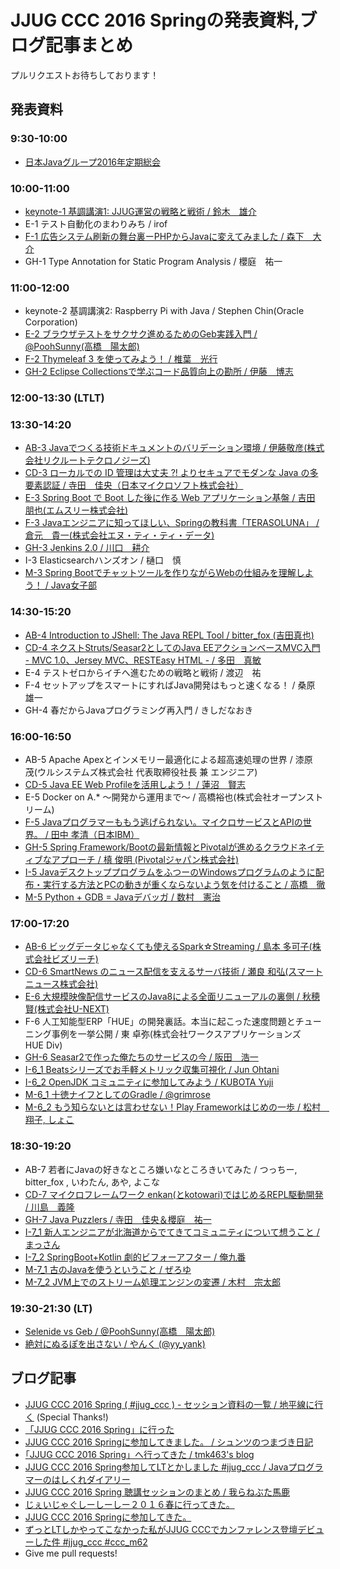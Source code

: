 # JJUG CCC 2016 Springの発表資料,ブログ記事まとめ

プルリクエストお待ちしております！

## 発表資料

### 9:30-10:00
* [日本Javaグループ2016年定期総会](http://www.slideshare.net/jjug/java2016-jjug-cccsoukai)

### 10:00-11:00
* [keynote-1 基調講演1: JJUG運営の戦略と戦術 / 鈴木　雄介](http://www.slideshare.net/yusuke/jjug-jjug-ccc-2016-spring)
* E-1 テスト自動化のまわりみち / irof
* [F-1 広告システム刷新の舞台裏ーPHPからJavaに変えてみました / 森下　大介](http://www.slideshare.net/techblogyahoo/jjugccc-cccf1-phpjava)
* GH-1 Type Annotation for Static Program Analysis / 櫻庭　祐一

### 11:00-12:00
* keynote-2 基調講演2: Raspberry Pi with Java / Stephen Chin(Oracle Corporation)
* [E-2 ブラウザテストをサクサク進めるためのGeb実践入門 / @PoohSunny(高橋　陽太郎)](https://speakerdeck.com/poohsunny/burauzatesutowosakusakuzi-dong-hua-surutamefalsegebshi-jian-ru-men-number-jjug-ccc)
* [F-2 Thymeleaf 3 を使ってみよう！ / 椎葉　光行](https://speakerdeck.com/bufferings/welcome-thymeleaf-3-dot-0-number-jjug-ccc-number-ccc-f2)
* [GH-2 Eclipse Collectionsで学ぶコード品質向上の勘所 / 伊藤　博志](http://www.goldmansachs.com/gs-collections/documents/2016-05-21_JJUG_CCC.pdf)

### 12:00-13:30 (LTLT)

### 13:30-14:20
* [AB-3 Javaでつくる技術ドキュメントのバリデーション環境 / 伊藤敬彦(株式会社リクルートテクロノジーズ)](http://www.slideshare.net/recruitcojp/java-62249302)
* [CD-3 ローカルでの ID 管理は大丈夫 ?! よりセキュアでモダンな Java の多要素認証 / 寺田　佳央（日本マイクロソフト株式会社）](http://www.slideshare.net/tyoshio2002/azuread-for-java-62287317)
* [E-3 Spring Boot で Boot した後に作る Web アプリケーション基盤 / 吉田 朋也(エムスリー株式会社)](https://speakerdeck.com/sinsengumi/spring-boot-application-infrastructure)
* [F-3 Javaエンジニアに知ってほしい、Springの教科書「TERASOLUNA」 / 倉元　貴一(株式会社エヌ・ティ・ティ・データ)](http://www.slideshare.net/jjug/javaspringterasoluna-jjugccc-cccf3)
* [GH-3 Jenkins 2.0 / 川口　耕介](http://www.slideshare.net/kohsuke/jenkins-20)
* I-3 Elasticsearchハンズオン / 樋口　慎
* [M-3 Spring Bootでチャットツールを作りながらWebの仕組みを理解しよう！ / Java女子部](http://www.slideshare.net/javawomen/spring-bootweb-62247552)

### 14:30-15:20
* [AB-4 Introduction to JShell: The Java REPL Tool / bitter_fox (吉田真也)](http://www.slideshare.net/bitter_fox/introduction-to-jshell-the-java-repl-tool)
* [CD-4 ネクストStruts/Seasar2としてのJava EEアクションベースMVC入門 - MVC 1.0、Jersey MVC、RESTEasy HTML - / 多田　真敏](https://speakerdeck.com/masatoshitada/java-eeakusiyonbesumvcru-men-number-jjug-ccc-number-ccc-cd4)
* E-4 テストゼロからイチへ進むための戦略と戦術 / 渡辺　祐
* F-4 セットアップをスマートにすればJava開発はもっと速くなる！ / 桑原　雄一
* GH-4 春だからJavaプログラミング再入門 / きしだなおき

### 16:00-16:50
* AB-5 Apache Apexとインメモリー最適化による超高速処理の世界 / 漆原　茂(ウルシステムズ株式会社 代表取締役社長 兼 エンジニア)
* [CD-5 Java EE Web Profileを活用しよう！ / 蓮沼　賢志](http://www.slideshare.net/khasunuma/java-eewebprofile)
* E-5 Docker on A.* ～開発から運用まで～ / 高橋裕也(株式会社オープンストリーム)
* [F-5 Javaプログラマーももう逃げられない。マイクロサービスとAPIの世界。 / 田中 孝清（日本IBM）](http://www.slideshare.net/takakiyo/javaapi-62250041)
* [GH-5 Spring Framework/Bootの最新情報とPivotalが進めるクラウドネイティブなアプローチ / 槙 俊明 (Pivotalジャパン株式会社)](http://www.slideshare.net/makingx/jjugccc-cccgh5-whats-new-in-spring-framework-43-boot-14-pivotals-cloud-native-approach)
* [I-5 JavaデスクトッププログラムをふつーのWindowsプログラムのように配布・実行する方法とPCの動きが重くならないよう気を付けること / 高橋　徹](http://www.slideshare.net/torutk/jjug-ccc-2016-spring-i-5-java)
* [M-5 Python + GDB = Javaデバッガ / 数村　憲治](http://www.slideshare.net/kenjikazumura/python-gdb-java)

### 17:00-17:20
* [AB-6 ビッグデータじゃなくても使えるSpark☆Streaming / 島本 多可子(株式会社ビズリーチ)](http://www.slideshare.net/chibochibo/spark-streaming-62325020)
* [CD-6 SmartNews のニュース配信を支えるサーバ技術 / 瀬良 和弘(スマートニュース株式会社)](http://www.slideshare.net/smartnews/smartnews-kazhiro-sera-smartnewsinc?utm_source=dlvr.it&utm_medium=twitter)
* [E-6 大規模映像配信サービスのJava8による全面リニューアルの裏側 / 秋穂 賢(株式会社U-NEXT)](http://www.slideshare.net/SuguruAkiho/20160521-jjug-cccunext)
* F-6 人工知能型ERP「HUE」の開発裏話。本当に起こった速度問題とチューニング事例を一挙公開 / 東 卓弥(株式会社ワークスアプリケーションズ　HUE Div)
* [GH-6 Seasar2で作った俺たちのサービスの今 / 阪田　浩一](http://www.slideshare.net/jyukutyo/seasar2-62265627)
* [I-6_1 Beatsシリーズでお手軽メトリック収集可視化 / Jun Ohtani](https://speakerdeck.com/johtani/beatssirizudeoshou-qing-metoritukushou-ji-ke-shi-hua)
* [I-6_2 OpenJDK コミュニティに参加してみよう / KUBOTA Yuji](http://www.slideshare.net/YujiKubota/openjdk-jjug)
* [M-6_1 十徳ナイフとしてのGradle / @grimrose](https://nbviewer.jupyter.org/format/slides/github/grimrose/JJUG-CCC-2016-Spring/blob/master/Gradle%20as%20Army%20Knife.ipynb#/)
* [M-6_2 もう知らないとは言わせない！Play Frameworkはじめの一歩 / 松村　翔子, しょこ](https://speakerdeck.com/sdts1017/mouzhi-ranaitohayan-wasenai-play-frameworkhazimefalse-bu-number-jjug-ccc-number-ccc-m62)

### 18:30-19:20
* AB-7 若者にJavaの好きなところ嫌いなところきいてみた / つっちー, bitter_fox , いわたん, あや, よこな
* [CD-7 マイクロフレームワーク enkan(とkotowari)ではじめるREPL駆動開発 / 川島　義隆](http://www.slideshare.net/kawasima/enkankotowarirepl)
* [GH-7 Java Puzzlers / 寺田　佳央＆櫻庭　祐一](http://www.slideshare.net/tyoshio2002/java-puzzlers-jjug-ccc-2016)
* [I-7_1 新人エンジニアが北海道からでてきてコミュニティについて想うこと / まっさん](http://www.slideshare.net/yamamotomasahira/ss-62271787)
* [I-7_2 SpringBoot+Kotlin 劇的ビフォーアフター / 俺九番](https://speakerdeck.com/orekyuu/springboot-plus-kotlin-ju-de-bihuoahuta)
* [M-7_1 古のJavaを使うということ / ぜろゆ](https://speakerdeck.com/zer0u/jjuc-ccc-2016-spring)
* [M-7_2 JVM上でのストリーム処理エンジンの変遷 / 木村　宗太郎](http://www.slideshare.net/SotaroKimura/jvm-62243371)

### 19:30-21:30 (LT)
* [Selenide vs Geb / @PoohSunny(高橋　陽太郎)](https://speakerdeck.com/poohsunny/selenide-vs-geb)
* [絶対にぬるぽを出さない / やんく (@yy_yank)](http://www.slideshare.net/yyyank/ss-62257220)


## ブログ記事
* [JJUG CCC 2016 Spring ( #jjug_ccc ) - セッション資料の一覧 / 地平線に行く](http://d.hatena.ne.jp/chiheisen/20160521/1463833254) (Special Thanks!)
* [「JJUG CCC 2016 Spring」に行った](http://qiita.com/y_q1m/items/d350d59eda7003d31257)
* [JJUG CCC 2016 Springに参加してきました。 / シュンツのつまづき日記](http://d.hatena.ne.jp/gloryof/20160521/1463834823)
* [｢JJUG CCC 2016 Spring」へ行ってきた / tmk463's blog](http://tmk463.hatenablog.com/entry/2016/05/23/184302)
* [JJUG CCC 2016 Spring参加してLTとかしました #jjug_ccc / Javaプログラマーのはしくれダイアリー](http://yyyank.blogspot.jp/2016/05/jjug-ccc-2016-springlt-jjugccc.html)
* [JJUG CCC 2016 Spring 聴講セッションのまとめ / 我らねぶた馬鹿](http://nebuta.hatenablog.jp/entry/2016/05/23/195514)
* [じぇいじゃぐしーしーしー２０１６春に行ってきた。](http://kotomalism.hatenablog.com/entry/2016/05/24/024231)
* [JJUG CCC 2016 Springに参加してきた。](http://d.hatena.ne.jp/megascus/20160524/1464050239)
* [ずっとLTしかやってこなかった私がJJUG CCCでカンファレンス登壇デビューした件 #jjug_ccc #ccc_m62](http://sd-ts1017.hatenablog.com/entry/2016/05/22/234224)
* Give me pull requests!
